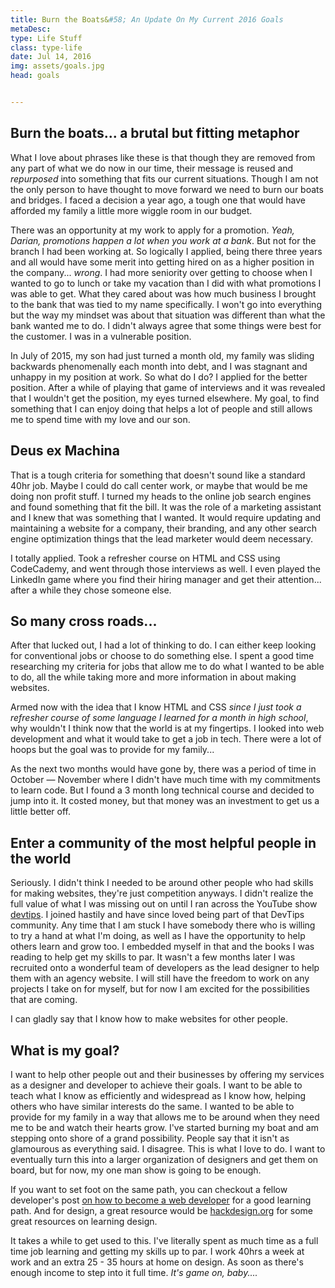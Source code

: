 ```yaml
---
title: Burn the Boats&#58; An Update On My Current 2016 Goals
metaDesc:
type: Life Stuff
class: type-life
date: Jul 14, 2016
img: assets/goals.jpg
head: goals


---
```

## Burn the boats... a brutal but fitting metaphor
What I love about phrases like these is that though they are removed from any part of what we do now in our time, their message is reused and _repurposed_ into something that fits our current situations. Though I am not the only person to have thought to move forward we need to burn our boats and bridges.
I faced a decision a year ago, a tough one that would have afforded my family a little more wiggle room in our budget.

There was an opportunity at my work to apply for a promotion. _Yeah, Darian, promotions happen a lot when you work at a bank_. But not for the branch I had been working at. So logically I applied, being there three years and all would have some merit into getting hired on as a higher position in the company... _wrong_. I had more seniority over getting to choose when I wanted to go to lunch or take my vacation than I did with what promotions I was able to get. What they cared about was how much business I brought to the bank that was tied to my name specifically. I won't go into everything but the way my mindset was about that situation was different than what the bank wanted me to do. I didn't always agree that some things were best for the customer. I was in a vulnerable position.

In July of 2015, my son had just turned a month old, my family was sliding backwards phenomenally each month into debt, and I was stagnant and unhappy in my position at work. So what do I do? I applied for the better position. After a while of playing that game of interviews and it was revealed that I wouldn't get the position, my eyes turned elsewhere. My goal, to find something that I can enjoy doing that helps a lot of people and still allows me to spend time with my love and our son.



## Deus ex Machina
That is a tough criteria for something that doesn't sound like a standard 40hr job. Maybe I could do call center work, or maybe that would be me doing non profit stuff. I turned my heads to the online job search engines and found something that fit the bill. It was the role of a marketing assistant and I knew that was something that I wanted. It would require updating and maintaining a website for a company, their branding, and any other search engine optimization things that the lead marketer would deem necessary.

I totally applied. Took a refresher course on HTML and CSS using CodeCademy, and went through those interviews as well. I even played the LinkedIn game where you find their hiring manager and get their attention... after a while they chose someone else.

## So many cross roads...
After that lucked out, I had a lot of thinking to do. I can either keep looking for conventional jobs or choose to do something else. I spent a good time researching my criteria for jobs that allow me to do what I wanted to be able to do, all the while taking more and more information in about making websites.

Armed now with the idea that I know HTML and CSS _since I just took a refresher course of some language I learned for a month in high school_, why wouldn't I think now that the world is at my fingertips. I looked into web development and what it would take to get a job in tech. There were a lot of hoops but the goal was to provide for my family...

As the next two months would have gone by, there was a period of time in October — November where I didn't have much time with my commitments to learn code. But I found a 3 month long technical course and decided to jump into it. It costed money, but that money was an investment to get us a little better off.  

## Enter a community of the most helpful people in the world
Seriously. I didn't think I needed to be around other people who had skills for making websites, they're just competition anyways. I didn't realize the full value of what I was missing out on until I ran across the YouTube show [devtips](http://youtube.com/devtipsfordesigners). I joined hastily and have since loved being part of that DevTips community. Any time that I am stuck I have somebody there who is willing to try a hand at what I'm doing, as well as I have the opportunity to help others learn and grow too. I embedded myself in that and the books I was reading to help get my skills to par. It wasn't a few months later I was recruited onto a wonderful team of developers as the lead designer to help them with an agency website. I will still have the freedom to work on any projects I take on for myself, but for now I am excited for the possibilities that are coming.

I can gladly say that I know how to make websites for other people.

## What is my goal?
I want to help other people out and their businesses by offering my services as a designer and developer to achieve their goals. I want to be able to teach what I know as efficiently and widespread as I know how, helping others who have similar interests do the same. I wanted to be able to provide for my family in a way that allows me to be around when they need me to be and watch their hearts grow. I've started burning my boat and am stepping onto shore of a grand possibility. People say that it isn't as glamourous as everything said. I disagree. This is what I love to do. I want to eventually turn this into a larger organization of designers and get them on board, but for now, my one man show is going to be enough.

If you want to set foot on the same path, you can checkout a fellow developer's post [on how to become a web developer](http://christopherpound.com/so-you-want-to-be-a-web-developer) for a good learning path. And for design, a great resource would be [hackdesign.org](http://hackdesign.org) for some great resources on learning design.

It takes a while to get used to this. I've literally spent as much time as a full time job learning and getting my skills up to par. I work 40hrs a week at work and an extra 25 - 35 hours at home on design. As soon as there's enough income to step into it full time. _It's game on, baby...._
